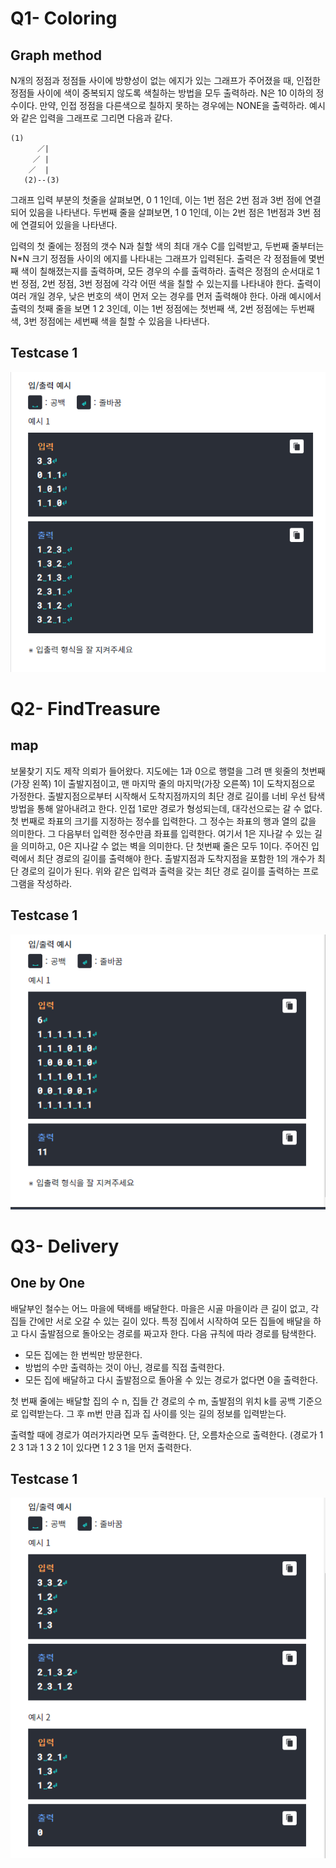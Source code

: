 # Q1- Coloring
## Graph method

N개의 정점과 정점들 사이에  방향성이 없는 에지가 있는 그래프가 주어졌을 때,
인접한 정점들 사이에 색이 중복되지 않도록 색칠하는 방법을 모두 출력하라. N은 10
이하의 정수이다. 만약, 인접 정점을 다른색으로 칠하지 못하는 경우에는 NONE을
출력하라. 
예시와 같은 입력을 그래프로 그리면 다음과 같다.

	(1)
          ／|
         ／ |
        ／  |
       (2)--(3)

그래프 입력 부분의 첫줄을 살펴보면, 0 1 1인데, 이는 1번 점은 2번 점과 3번 점에
연결되어 있음을 나타낸다.
두번째 줄을 살펴보면, 1 0 1인데, 이는 2번 점은 1번점과 3번 점에 연결되어 있을을
나타낸다.

입력의 첫 줄에는 정점의 갯수 N과 칠할 색의 최대 개수 C를 입력받고, 두번째
줄부터는 N*N 크기 정점들 사이의 에지를 나타내는 그래프가 입력된다.
출력은 각 정점들에 몇번 째 색이 칠해졌는지를 출력하며, 모든 경우의 수를 
출력하라.
출력은 정점의 순서대로 1번 정점, 2번 정점, 3번 정점에 각각 어떤 색을 칠할 수
있는지를 나타내야 한다. 출력이 여러 개일 경우, 낮은 번호의 색이 먼저 오는 경우를
먼저 출력해야 한다.
아래 예시에서 출력의 첫째 줄을 보면 1 2 3인데, 이는 1번 정점에는 첫번째 색, 2번
정점에는 두번째 색, 3번 정점에는 세번째 색을 칠할 수 있음을 나타낸다.

Testcase 1 <br>
-----------
![testcase_1](./img/testcase_1.PNG)

# Q2- FindTreasure
## map

보물찾기 지도 제작 의뢰가 들어왔다. 지도에는 1과 0으로 행렬을
그려 맨 윗줄의 첫번째(가장 왼쪽) 1이 출발지점이고, 맨 마지막 
줄의 마지막(가장 오른쪽) 1이 도착지점으로 가정한다.
출발지점으로부터 시작해서 도착지점까지의 최단 경로 길이를
너비 우선 탐색 방법을 통해 알아내려고 한다. 인접 1로만 경로가
형성되는데, 대각선으로는 갈 수 없다.
첫 번째로 좌표의 크기를 지정하는 정수를 입력한다. 그 정수는
좌표의 행과 열의 값을 의미한다.
그 다음부터 입력한 정수만큼 좌표를 입력한다. 여기서 1은
지나갈 수 있는 길을 의미하고, 0은 지나갈 수 없는 벽을
의미한다. 단 첫번째 줄은 모두 1이다.
주어진 입력에서 최단 경로의 길이를 출력해야 한다. 출발지점과
도착지점을 포함한 1의 개수가 최단 경로의 길이가 된다.
위와 같은 입력과 출력을 갖는 최단 경로 길이를 출력하는
프로그램을 작성하라.

Testcase 1 <br>
-----------
![testcase_2](./img/testcase_2.PNG)


# Q3- Delivery
## One by One

배달부인 철수는 어느 마을에 택배를 배달한다.
마을은 시골 마을이라 큰 길이 없고, 각 집들 간에만 서로 오갈 수
있는 길이 있다.
특정 집에서 시작하여 모든 집들에 배달을 하고 다시 출발점으로
돌아오는 경로를 짜고자 한다.
다음 규칙에 따라 경로를 탐색한다.

- 모든 집에는 한 번씩만 방문한다.
- 방법의 수만 출력하는 것이 아닌, 경로를 직접 출력한다.
- 모든 집에 배달하고 다시 출발점으로 돌아올 수 있는 경로가
없다면 0을 출력한다.

첫 번째 줄에는 배달할 집의 수 n, 집들 간 경로의 수 m, 출발점의 
위치 k를 공백 기준으로 입력받는다.
그 후 m번 만큼 집과 집 사이를 잇는 길의 정보를 입력받는다.

출력할 때에 경로가 여러가지라면 모두 출력한다.
단,  오름차순으로 출력한다. (경로가 1 2 3 1과 1 3 2 1이 있다면 1
2 3 1을 먼저 출력한다. 

Testcase 1 <br>
-----------
![testcase_3](./img/testcase_3.PNG)


